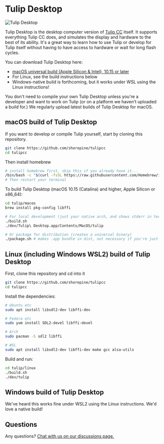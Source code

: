 # Tulip Desktop

![Tulip Desktop](https://raw.githubusercontent.com/shorepine/tulipcc/main/docs/pics/desktop.png)

Tulip Desktop is the desktop computer version of [Tulip CC](../README.md) itself. It supports everything Tulip CC does, and simulates the display and hardware to the best of its ability. It's a great way to learn how to use Tulip or develop for Tulip itself without having to have access to hardware or wait for long flash cycles. 

You can download Tulip Desktop here:

 * [macOS universal build (Apple Silicon & Intel), 10.15 or later](https://github.com/shorepine/tulipcc/releases/)
 * For Linux, see the build instructions below
 * Windows-native build is forthcoming, but it works under WSL using the Linux instructions!

You don't need to compile your own Tulip Desktop unless you're a developer and want to work on Tulip (or on a platform we haven't uploaded a build for.) We regularly upload latest builds of Tulip Desktop for macOS.

## macOS build of Tulip Desktop 

If you want to develop or compile Tulip yourself, start by cloning this repository. 


```bash
git clone https://github.com/shorepine/tulipcc
cd tulipcc
```

Then install homebrew

```bash
# install homebrew first, skip this if you already have it...
/bin/bash -c "$(curl -fsSL https://raw.githubusercontent.com/Homebrew/install/HEAD/install.sh)"
# Then restart your terminal
```

To build Tulip Desktop (macOS 10.15 (Catalina) and higher, Apple Silicon or x86_64):

```bash
cd tulip/macos
brew install pkg-config libffi

# For local development (just your native arch, and shows stderr in terminal)
./build.sh
./dev/Tulip\ Desktop.app/Contents/MacOS/tulip

# Or package for distribution (creates a universal binary)
./package.sh # makes .app bundle in dist, not necessary if you're just using it locally
```

## Linux (including Windows WSL2) build of Tulip Desktop

First, clone this repository and cd into it

```bash
git clone https://github.com/shorepine/tulipcc
cd tulipcc
```

Install the dependencies:

```bash
# Ubuntu etc
sudo apt install libsdl2-dev libffi-dev

# Fedora etc
sudo yum install SDL2-devel libffi-devel

# Arch
sudo pacman -S sdl2 libffi

# WSL 
sudo apt install libsdl2-dev libffi-dev make gcc alsa-utils
```

Build and run:

```bash
cd tulip/linux
./build.sh
./dev/tulip
```


## Windows build of Tulip Desktop

We've heard this works fine under WSL2 using the Linux instructions. We'd love a native build! 


## Questions

Any questions? [Chat with us on our discussions page.](https://github.com/shorepine/tulipcc/discussions)

